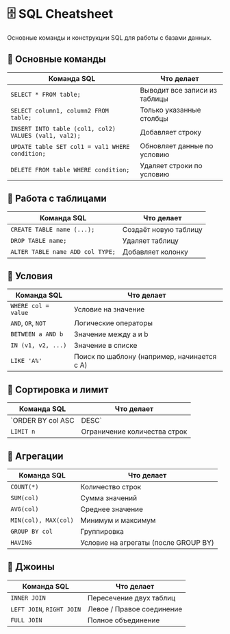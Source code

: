 # 🗄️ SQL Cheatsheet

Основные команды и конструкции SQL для работы с базами данных.

## 🔹 Основные команды

| Команда SQL                      | Что делает                                      |
|----------------------------------|-------------------------------------------------|
| `SELECT * FROM table;`          | Выводит все записи из таблицы                  |
| `SELECT column1, column2 FROM table;` | Только указанные столбцы                 |
| `INSERT INTO table (col1, col2) VALUES (val1, val2);` | Добавляет строку         |
| `UPDATE table SET col1 = val1 WHERE condition;` | Обновляет данные по условию      |
| `DELETE FROM table WHERE condition;` | Удаляет строки по условию              |

## 🔹 Работа с таблицами

| Команда SQL                      | Что делает                                      |
|----------------------------------|-------------------------------------------------|
| `CREATE TABLE name (...);`       | Создаёт новую таблицу                          |
| `DROP TABLE name;`               | Удаляет таблицу                                |
| `ALTER TABLE name ADD col TYPE;` | Добавляет колонку                              |

## 🔹 Условия

| Команда SQL                      | Что делает                                      |
|----------------------------------|-------------------------------------------------|
| `WHERE col = value`              | Условие на значение                            |
| `AND`, `OR`, `NOT`               | Логические операторы                           |
| `BETWEEN a AND b`                | Значение между a и b                           |
| `IN (v1, v2, ...)`               | Значение в списке                              |
| `LIKE 'A%'`                      | Поиск по шаблону (например, начинается с A)    |

## 🔹 Сортировка и лимит

| Команда SQL                      | Что делает                                      |
|----------------------------------|-------------------------------------------------|
| `ORDER BY col ASC|DESC`          | Сортировка по колонке                          |
| `LIMIT n`                        | Ограничение количества строк                   |

## 🔹 Агрегации

| Команда SQL                      | Что делает                                      |
|----------------------------------|-------------------------------------------------|
| `COUNT(*)`                       | Количество строк                               |
| `SUM(col)`                       | Сумма значений                                 |
| `AVG(col)`                       | Среднее значение                               |
| `MIN(col), MAX(col)`             | Минимум и максимум                             |
| `GROUP BY col`                   | Группировка                                    |
| `HAVING`                         | Условие на агрегаты (после GROUP BY)           |

## 🔹 Джоины

| Команда SQL                      | Что делает                                      |
|----------------------------------|-------------------------------------------------|
| `INNER JOIN`                     | Пересечение двух таблиц                        |
| `LEFT JOIN`, `RIGHT JOIN`        | Левое / Правое соединение                      |
| `FULL JOIN`                      | Полное объединение                             |

